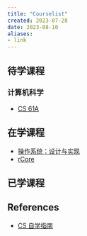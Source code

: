 ```yaml
---
title: "Courselist"
created: 2023-07-28
date: 2023-08-10
aliases:
- link
---
```

## 待学课程

### 计算机科学

- [CS 61A](https://cs61a.org)

## 在学课程

- [操作系统：设计与实现](https://jyywiki.cn/OS/2023/)
- [rCore](http://rcore-os.cn/rCore-Tutorial-Book-v3/index.html)

## 已学课程

## References

- [CS 自学指南](https://csdiy.wiki/数据结构与算法/CS61B/)